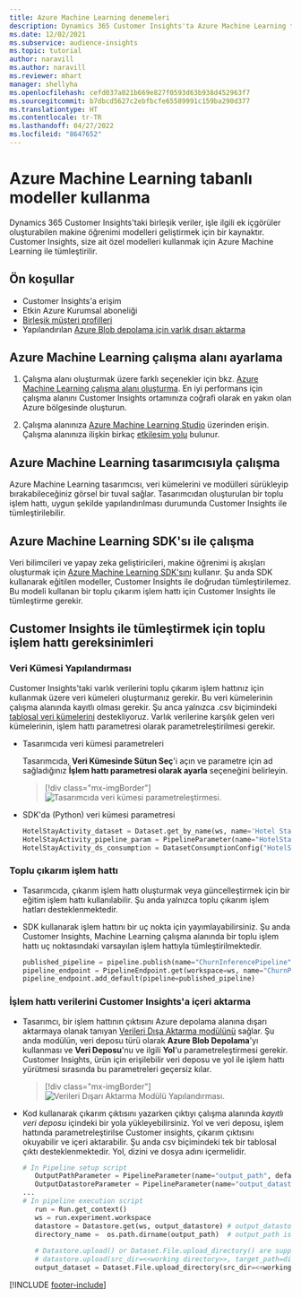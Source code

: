 ```yaml
---
title: Azure Machine Learning denemeleri
description: Dynamics 365 Customer Insights'ta Azure Machine Learning tabanlı modeller kullanın.
ms.date: 12/02/2021
ms.subservice: audience-insights
ms.topic: tutorial
author: naravill
ms.author: naravill
ms.reviewer: mhart
manager: shellyha
ms.openlocfilehash: cefd037a021b669e827f0593d63b938d452963f7
ms.sourcegitcommit: b7dbcd5627c2ebfbcfe65589991c159ba290d377
ms.translationtype: HT
ms.contentlocale: tr-TR
ms.lasthandoff: 04/27/2022
ms.locfileid: "8647652"
---
```

# <a name="use-azure-machine-learning-based-models"></a>Azure Machine Learning tabanlı modeller kullanma

Dynamics 365 Customer Insights'taki birleşik veriler, işle ilgili ek içgörüler oluşturabilen makine öğrenimi modelleri geliştirmek için bir kaynaktır. Customer Insights, size ait özel modelleri kullanmak için Azure Machine Learning ile tümleştirilir.

## <a name="prerequisites"></a>Ön koşullar

- Customer Insights'a erişim
- Etkin Azure Kurumsal aboneliği
- [Birleşik müşteri profilleri](data-unification.md)
- Yapılandırılan [Azure Blob depolama için varlık dışarı aktarma](export-azure-blob-storage.md)

## <a name="set-up-azure-machine-learning-workspace"></a>Azure Machine Learning çalışma alanı ayarlama

1. Çalışma alanı oluşturmak üzere farklı seçenekler için bkz. [Azure Machine Learning çalışma alanı oluşturma](/azure/machine-learning/concept-workspace#-create-a-workspace). En iyi performans için çalışma alanını Customer Insights ortamınıza coğrafi olarak en yakın olan Azure bölgesinde oluşturun.

1. Çalışma alanınıza [Azure Machine Learning Studio](https://ml.azure.com/) üzerinden erişin. Çalışma alanınıza ilişkin birkaç [etkileşim yolu](/azure/machine-learning/concept-workspace#tools-for-workspace-interaction) bulunur.

## <a name="work-with-azure-machine-learning-designer"></a>Azure Machine Learning tasarımcısıyla çalışma

Azure Machine Learning tasarımcısı, veri kümelerini ve modülleri sürükleyip bırakabileceğiniz görsel bir tuval sağlar. Tasarımcıdan oluşturulan bir toplu işlem hattı, uygun şekilde yapılandırılması durumunda Customer Insights ile tümleştirilebilir. 
   
## <a name="working-with-azure-machine-learning-sdk"></a>Azure Machine Learning SDK'sı ile çalışma

Veri bilimcileri ve yapay zeka geliştiricileri, makine öğrenimi iş akışları oluşturmak için [Azure Machine Learning SDK'sını](/python/api/overview/azure/ml/?preserve-view=true&view=azure-ml-py) kullanır. Şu anda SDK kullanarak eğitilen modeller, Customer Insights ile doğrudan tümleştirilemez. Bu modeli kullanan bir toplu çıkarım işlem hattı için Customer Insights ile tümleştirme gerekir.

## <a name="batch-pipeline-requirements-to-integrate-with-customer-insights"></a>Customer Insights ile tümleştirmek için toplu işlem hattı gereksinimleri

### <a name="dataset-configuration"></a>Veri Kümesi Yapılandırması

Customer Insights'taki varlık verilerini toplu çıkarım işlem hattınız için kullanmak üzere veri kümeleri oluşturmanız gerekir. Bu veri kümelerinin çalışma alanında kayıtlı olması gerekir. Şu anca yalnızca .csv biçimindeki [tablosal veri kümelerini](/azure/machine-learning/how-to-create-register-datasets#tabulardataset) destekliyoruz. Varlık verilerine karşılık gelen veri kümelerinin, işlem hattı parametresi olarak parametreleştirilmesi gerekir.
   
* Tasarımcıda veri kümesi parametreleri
   
     Tasarımcıda, **Veri Kümesinde Sütun Seç**'i açın ve parametre için ad sağladığınız **İşlem hattı parametresi olarak ayarla** seçeneğini belirleyin.

     > [!div class="mx-imgBorder"]
     > ![Tasarımcıda veri kümesi parametreleştirmesi.](media/intelligence-designer-dataset-parameters.png "Tasarımcıda veri kümesi parametreleştirmesi")
   
* SDK'da (Python) veri kümesi parametresi
   
   ```python
   HotelStayActivity_dataset = Dataset.get_by_name(ws, name='Hotel Stay Activity Data')
   HotelStayActivity_pipeline_param = PipelineParameter(name="HotelStayActivity_pipeline_param", default_value=HotelStayActivity_dataset)
   HotelStayActivity_ds_consumption = DatasetConsumptionConfig("HotelStayActivity_dataset", HotelStayActivity_pipeline_param)
   ```

### <a name="batch-inference-pipeline"></a>Toplu çıkarım işlem hattı
  
* Tasarımcıda, çıkarım işlem hattı oluşturmak veya güncelleştirmek için bir eğitim işlem hattı kullanılabilir. Şu anda yalnızca toplu çıkarım işlem hatları desteklenmektedir.

* SDK kullanarak işlem hattını bir uç nokta için yayımlayabilirsiniz. Şu anda Customer Insights, Machine Learning çalışma alanında bir toplu işlem hattı uç noktasındaki varsayılan işlem hattıyla tümleştirilmektedir.
   
   ```python
   published_pipeline = pipeline.publish(name="ChurnInferencePipeline", description="Published Churn Inference pipeline")
   pipeline_endpoint = PipelineEndpoint.get(workspace=ws, name="ChurnPipelineEndpoint") 
   pipeline_endpoint.add_default(pipeline=published_pipeline)
   ```

### <a name="import-pipeline-data-into-customer-insights"></a>İşlem hattı verilerini Customer Insights'a içeri aktarma

* Tasarımcı, bir işlem hattının çıktısını Azure depolama alanına dışarı aktarmaya olanak tanıyan [Verileri Dışa Aktarma modülünü](/azure/machine-learning/algorithm-module-reference/export-data) sağlar. Şu anda modülün, veri deposu türü olarak **Azure Blob Depolama**'yı kullanması ve **Veri Deposu**'nu ve ilgili **Yol**'u parametreleştirmesi gerekir. Customer Insights, ürün için erişilebilir veri deposu ve yol ile işlem hattı yürütmesi sırasında bu parametreleri geçersiz kılar.
   > [!div class="mx-imgBorder"]
   > ![Verileri Dışarı Aktarma Modülü Yapılandırması.](media/intelligence-designer-importdata.png "Verileri Dışarı Aktarma Modülü Yapılandırması")
   
* Kod kullanarak çıkarım çıktısını yazarken çıktıyı çalışma alanında *kayıtlı veri deposu* içindeki bir yola yükleyebilirsiniz. Yol ve veri deposu, işlem hattında parametreleştirilse Customer insights, çıkarım çıktısını okuyabilir ve içeri aktarabilir. Şu anda csv biçimindeki tek bir tablosal çıktı desteklenmektedir. Yol, dizini ve dosya adını içermelidir.

   ```python
   # In Pipeline setup script
      OutputPathParameter = PipelineParameter(name="output_path", default_value="HotelChurnOutput/HotelChurnOutput.csv")
      OutputDatastoreParameter = PipelineParameter(name="output_datastore", default_value="workspaceblobstore")
   ...
   # In pipeline execution script
      run = Run.get_context()
      ws = run.experiment.workspace
      datastore = Datastore.get(ws, output_datastore) # output_datastore is parameterized
      directory_name =  os.path.dirname(output_path)  # output_path is parameterized.
      
      # Datastore.upload() or Dataset.File.upload_directory() are supported methods to uplaod the data
      # datastore.upload(src_dir=<<working directory>>, target_path=directory_name, overwrite=False, show_progress=True)
      output_dataset = Dataset.File.upload_directory(src_dir=<<working directory>>, target = (datastore, directory_name)) # Remove trailing "/" from directory_name
   ```


[!INCLUDE [footer-include](includes/footer-banner.md)]